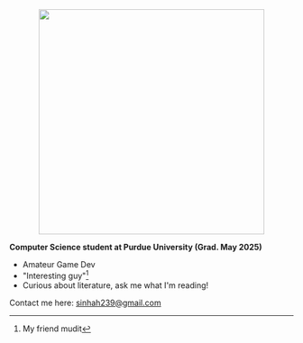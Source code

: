 <div id="header" align="center">
  <img src="https://media.giphy.com/media/v1.Y2lkPTc5MGI3NjExN3h4aDdvcHpzc2ZjY3ZwbXMxNnA1cGMwb2RwYTBhdmdtc2VlcGltaCZlcD12MV9pbnRlcm5hbF9naWZfYnlfaWQmY3Q9Zw/bcKmIWkUMCjVm/giphy.gif" width="400"/>
</div>

**Computer Science student at Purdue University (Grad. May 2025)**
  - Amateur Game Dev
  - "Interesting guy"[^1]
  - Curious about literature, ask me what I'm reading! 

Contact me here: sinhah239@gmail.com

[^1]: My friend mudit

<!---
sinhah239/sinhah239 is a ✨ special ✨ repository because its `README.md` (this file) appears on your GitHub profile.
You can click the Preview link to take a look at your changes.
--->
